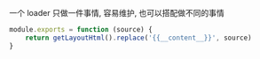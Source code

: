 一个 loader 只做一件事情, 容易维护, 也可以搭配做不同的事情



```js
module.exports = function (source) {
    return getLayoutHtml().replace('{{__content__}}', source)
}
```

